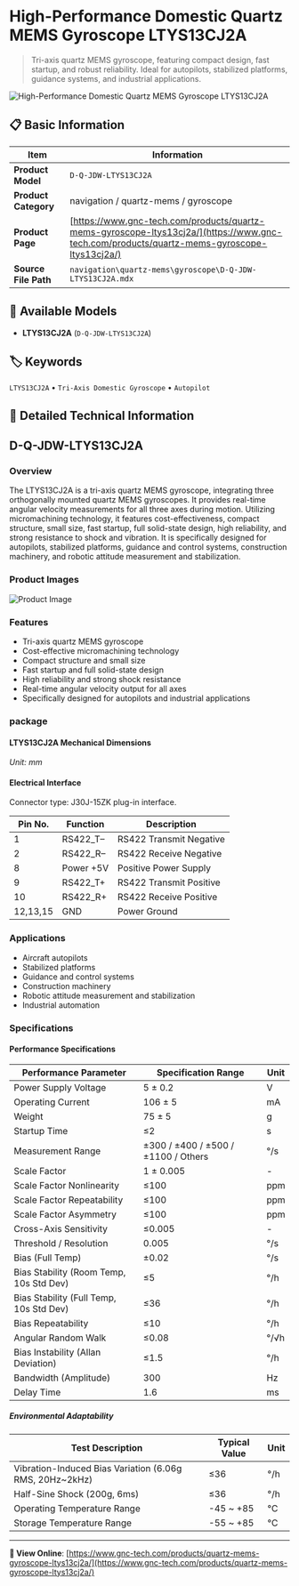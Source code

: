 # High-Performance Domestic Quartz MEMS Gyroscope LTYS13CJ2A

> Tri-axis quartz MEMS gyroscope, featuring compact design, fast startup, and robust reliability. Ideal for autopilots, stabilized platforms, guidance systems, and industrial applications.

![High-Performance Domestic Quartz MEMS Gyroscope LTYS13CJ2A](https://www.gnc-tech.com/products/navigation/quartz-mems/gyroscope/D-Q-JDW-LTYS13CJ2A/D-Q-JDW-LTYS13CJ2A.webp)

## 📋 Basic Information

| Item | Information |
|------|------|
| **Product Model** | `D-Q-JDW-LTYS13CJ2A` |
| **Product Category** | navigation / quartz-mems / gyroscope |
| **Product Page** | [https://www.gnc-tech.com/products/quartz-mems-gyroscope-ltys13cj2a/](https://www.gnc-tech.com/products/quartz-mems-gyroscope-ltys13cj2a/) |
| **Source File Path** | `navigation\quartz-mems\gyroscope\D-Q-JDW-LTYS13CJ2A.mdx` |

## 🔧 Available Models

- **LTYS13CJ2A** (`D-Q-JDW-LTYS13CJ2A`)

## 🏷️ Keywords

`LTYS13CJ2A` • `Tri-Axis Domestic Gyroscope` • `Autopilot`

## 📖 Detailed Technical Information

## D-Q-JDW-LTYS13CJ2A

### Overview

The LTYS13CJ2A is a tri-axis quartz MEMS gyroscope, integrating three orthogonally mounted quartz MEMS gyroscopes. It provides real-time angular velocity measurements for all three axes during motion. Utilizing micromachining technology, it features cost-effectiveness, compact structure, small size, fast startup, full solid-state design, high reliability, and strong resistance to shock and vibration. It is specifically designed for autopilots, stabilized platforms, guidance and control systems, construction machinery, and robotic attitude measurement and stabilization.

### Product Images

![Product Image](https://www.gnc-tech.com/products/navigation/quartz-mems/gyroscope/D-Q-JDW-LTYS13CJ2A/D-Q-JDW-LTYS13CJ2A-Slide-01.webp)

### Features

- Tri-axis quartz MEMS gyroscope
- Cost-effective micromachining technology
- Compact structure and small size
- Fast startup and full solid-state design
- High reliability and strong shock resistance
- Real-time angular velocity output for all axes
- Specifically designed for autopilots and industrial applications

### package

#### LTYS13CJ2A Mechanical Dimensions
_Unit: mm_
<ProductImage 
  productId="D-Q-JDW-LTYS13CJ2A" 
  invertMode="light-only" 
/>
#### Electrical Interface
Connector type: J30J-15ZK plug-in interface.

  | Pin No. | Function | Description |
| --- | --- | --- |
| 1 | RS422_T– | RS422 Transmit Negative |
| 2 | RS422_R– | RS422 Receive Negative |
| 8 | Power +5V | Positive Power Supply |
| 9 | RS422_T+ | RS422 Transmit Positive |
| 10 | RS422_R+ | RS422 Receive Positive |
| 12,13,15 | GND | Power Ground |

### Applications

- Aircraft autopilots
- Stabilized platforms
- Guidance and control systems
- Construction machinery
- Robotic attitude measurement and stabilization
- Industrial automation

### Specifications

#### Performance Specifications
  
| Performance Parameter | Specification Range | Unit |
| --- | --- | --- |
| Power Supply Voltage | 5 ± 0.2 | V |
| Operating Current | 106 ± 5 | mA |
| Weight | 75 ± 5 | g |
| Startup Time | ≤2 | s |
| Measurement Range | ±300 / ±400 / ±500 / ±1100 / Others | °/s |
| Scale Factor | 1 ± 0.005 | - |
| Scale Factor Nonlinearity | ≤100 | ppm |
| Scale Factor Repeatability | ≤100 | ppm |
| Scale Factor Asymmetry | ≤100 | ppm |
| Cross-Axis Sensitivity | ≤0.005 | - |
| Threshold / Resolution | 0.005 | °/s |
| Bias (Full Temp) | ±0.02 | °/s |
| Bias Stability (Room Temp, 10s Std Dev) | ≤5 | °/h |
| Bias Stability (Full Temp, 10s Std Dev) | ≤36 | °/h |
| Bias Repeatability | ≤10 | °/h |
| Angular Random Walk | ≤0.08 | °/√h |
| Bias Instability (Allan Deviation) | ≤1.5 | °/h |
| Bandwidth (Amplitude) | 300 | Hz |
| Delay Time | 1.6 | ms |
##### Environmental Adaptability
  
| Test Description | Typical Value | Unit |
| --- | --- | --- |
| Vibration-Induced Bias Variation (6.06g RMS, 20Hz~2kHz) | ≤36 | °/h |
| Half-Sine Shock (200g, 6ms) | ≤36 | °/h |
| Operating Temperature Range | -45 ~ +85 | °C |
| Storage Temperature Range | -55 ~ +85 | °C |
---

**🔗 View Online**: [https://www.gnc-tech.com/products/quartz-mems-gyroscope-ltys13cj2a/](https://www.gnc-tech.com/products/quartz-mems-gyroscope-ltys13cj2a/)
